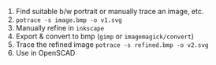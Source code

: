 1. Find suitable b/w portrait or manually trace an image, etc.
2. `potrace -s image.bmp -o v1.svg`
3. Manually refine in `inkscape`
4. Export & convert to bmp (`gimp` or `imagemagick/convert`)
5. Trace the refined image `potrace -s refined.bmp -o v2.svg`
6. Use in OpenSCAD
